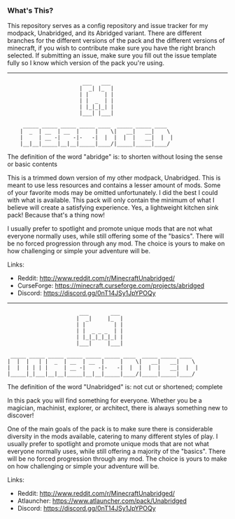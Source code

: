 ### What's This?
This repository serves as a config repository and issue tracker for my modpack, Unabridged, and its Abridged variant. There are different branches for the different versions of the pack and the different versions of minecraft, if you wish to contribute make sure you have the right branch selected. If submitting an issue, make sure you fill out the issue template fully so I know which version of the pack you're using.

---
``` 
                        ___   ___                         
                       |  _| |_  |                        
                       | |     | |                        
                       | |  _  | |                        
                       | |_|_|_| |                        
                       |___| |___|                        
                                                          
     _____ _____ _____ _____ ____  _____ _____ ____  
    |  _  | __  | __  |     |    \|   __|   __|    \ 
    |     | __ -|    -|-   -|  |  |  |  |   __|  |  |
    |__|__|_____|__|__|_____|____/|_____|_____|____/ 
```
The definition of the word "abridge" is: to shorten without losing the sense or basic contents
 
This is a trimmed down version of my other modpack, Unabridged. This is meant to use less resources and contains a lesser amount of mods. Some of your favorite mods may be omitted unfortunately. I did the best I could with what is available. This pack will only contain the minimum of what I believe will create a satisfying experience. Yes, a lightweight kitchen sink pack! Because that's a thing now!
 
I usually prefer to spotlight and promote unique mods that are not what everyone normally uses, while still offering some of the "basics". There will be no forced progression through any mod. The choice is yours to make on how challenging or simple your adventure will be. 

Links: 
* Reddit: http://www.reddit.com/r/MinecraftUnabridged/
* CurseForge: https://minecraft.curseforge.com/projects/abridged
* Discord: https://discord.gg/0nT14JSy1JpYPOQy

---
```
                       ___       ___                         
                      |  _|     |_  |                        
                      | |         | |                        
                      | |  _ _ _  | |                        
                      | |_|_|_|_|_| |                        
                      |___|     |___|                        
                                                             
 _____ _____ _____ _____ _____ _____ ____  _____ _____ ____  
|  |  |   | |  _  | __  | __  |     |    \|   __|   __|    \ 
|  |  | | | |     | __ -|    -|-   -|  |  |  |  |   __|  |  |
|_____|_|___|__|__|_____|__|__|_____|____/|_____|_____|____/ 
```
The definition of the word "Unabridged" is: not cut or shortened; complete
 
In this pack you will find something for everyone. Whether you be a magician, machinist, explorer, or architect, there is always something new to discover!
 
One of the main goals of the pack is to make sure there is considerable diversity in the mods available, catering to many different styles of play. I usually prefer to spotlight and promote unique mods that are not what everyone normally uses, while still offering a majority of the "basics". There will be no forced progression through any mod. The choice is yours to make on how challenging or simple your adventure will be. 

Links: 
* Reddit: http://www.reddit.com/r/MinecraftUnabridged/
* Atlauncher: https://www.atlauncher.com/pack/Unabridged
* Discord: https://discord.gg/0nT14JSy1JpYPOQy
